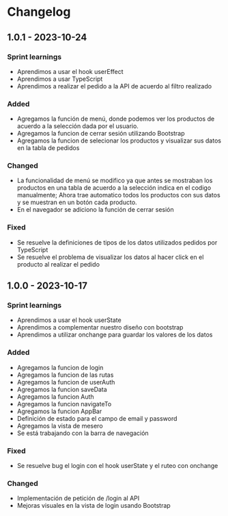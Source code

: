 # Changelog
## 1.0.1 - 2023-10-24

### Sprint learnings

- Aprendimos a usar el hook userEffect
- Aprendimos a usar TypeScript
- Aprendimos a realizar el pedido a la API de acuerdo al filtro realizado

### Added

- Agregamos la función de menú, donde podemos ver los productos de acuerdo a la selección dada por el usuario.
- Agregamos la funcion de cerrar sesión utilizando Bootstrap
- Agregamos la funcion de selecionar los productos y visualizar sus datos en la tabla de pedidos

### Changed

- La funcionalidad de menú se modifico ya que antes se mostraban los productos en una tabla de acuerdo a la selección indica en el codigo manualmente; Ahora trae automatico todos los productos con sus datos y se muestran en un botón cada producto.
- En el navegador se adiciono la función de cerrar sesión


### Fixed

- Se resuelve la definiciones de tipos de los datos utilizados pedidos por TypeScript
- Se resuelve el problema de visualizar los datos al hacer click en el producto al realizar el pedido


## 1.0.0 - 2023-10-17

### Sprint learnings

- Aprendimos a usar el hook userState 
- Aprendimos a complementar nuestro diseño con bootstrap
- Aprendimos a utilizar onchange para guardar los valores de los datos

### Added

- Agregamos la funcion de login
- Agregamos la funcion de las rutas
- Agregamos la funcion de userAuth
- Agregamos la funcion saveData
- Agregamos la funcion Auth
- Agregamos la funcion navigateTo
- Agregamos la funcion AppBar
- Definición de estado para el campo de email y password
- Agregamos la vista de mesero 
- Se está trabajando con la barra de navegación

### Fixed

- Se resuelve  bug el login con el hook userState y el ruteo con onchange

### Changed

- Implementación de petición de /login al API
- Mejoras visuales en la vista de login usando Bootstrap